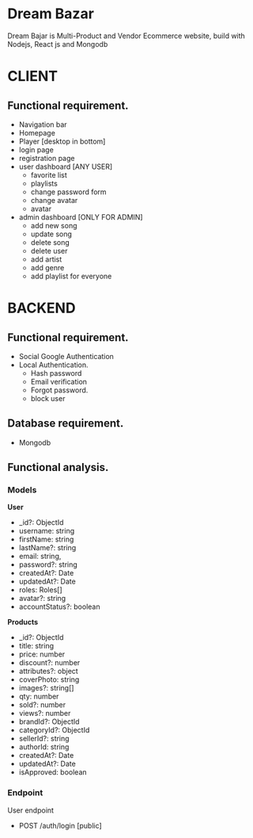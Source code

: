 # Dream Bazar


Dream Bajar is Multi-Product and Vendor Ecommerce website, build with Nodejs, 
React js and Mongodb


# CLIENT
## Functional requirement.
- Navigation bar
- Homepage
- Player [desktop in bottom] 
- login page
- registration page
- user dashboard [ANY USER]
  - favorite list
  - playlists
  - change password form
  - change avatar
  - avatar
- admin dashboard [ONLY FOR ADMIN]
  - add new song
  - update song
  - delete song
  - delete user
  - add artist
  - add genre
  - add playlist for everyone

# BACKEND
## Functional requirement.
- Social Google Authentication
- Local Authentication.
    - Hash password
    - Email verification
    - Forgot password.
    - block user

## Database requirement.
- Mongodb


## Functional analysis.
### Models

**User**
- _id?: ObjectId
- username: string
- firstName: string
- lastName?: string
- email: string,
- password?: string
- createdAt?: Date
- updatedAt?: Date
- roles: Roles[]
- avatar?: string
- accountStatus?: boolean


**Products**
- _id?: ObjectId
- title: string
- price: number
- discount?: number
- attributes?: object
- coverPhoto: string
- images?: string[]
- qty: number
- sold?: number
- views?: number
- brandId?:  ObjectId
- categoryId?:  ObjectId
- sellerId?:  string
- authorId:  string
- createdAt?: Date
- updatedAt?: Date
- isApproved: boolean




### Endpoint

User endpoint
 - POST /auth/login [public]
